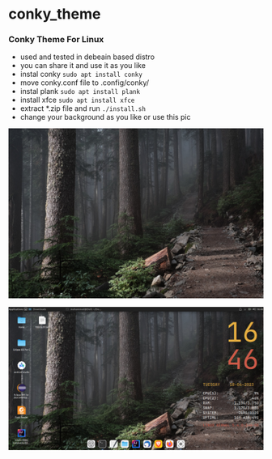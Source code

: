 # conky_theme
### Conky Theme For Linux

- used and tested in debeain based distro
- you can share it and use it as you like 
- instal conky  `sudo apt install conky`
- move conky.conf file to .config/conky/
- instal plank  `sudo apt install plank`
- install xfce `sudo apt install xfce`
- extract *.zip file and run `./install.sh`
- change your background as you like or use this pic 

![background](https://github.com/M4A28/conky_theme/blob/main/derrick-cooper-L505cPnmIds-unsplash.jpg "background")

![result](https://github.com/M4A28/conky_theme/blob/main/result.png "result")


